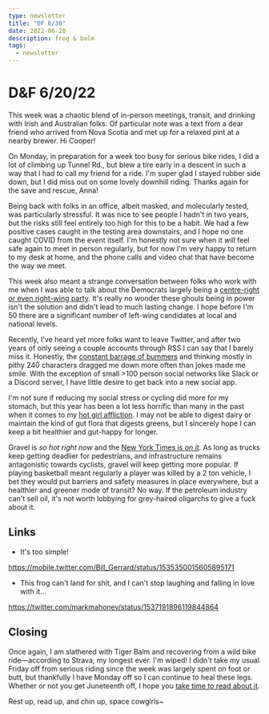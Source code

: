 ```yaml
---
type: newsletter
title: "DF 6/30"
date: 2022-06-20
description: frog & balm
tags:
  - newsletter
---
```


# D&F 6/20/22

This week was a chaotic blend of in-person meetings, transit, and drinking with Irish and Australian folks. Of particular note was a text from a dear friend who arrived from Nova Scotia and met up for a relaxed pint at a nearby brewer. Hi Cooper!

On Monday, in preparation for a week too busy for serious bike rides, I did a lot of climbing up Tunnel Rd., but blew a tire early in a descent in such a way that I had to call my friend for a ride. I'm super glad I stayed rubber side down, but I did miss out on some lovely downhill riding. Thanks again for the save and rescue, Anna!

Being back with folks in an office, albeit masked, and molecularly tested, was particularly stressful. It was nice to see people I hadn't in two years, but the risks still feel entirely too high for this to be a habit. We had a few positive cases caught in the testing area downstairs, and I hope no one caught COVID from the event itself. I'm honestly not sure when it _will_ feel safe again to meet in person regularly, but for now I'm very happy to return to my desk at home, and the phone calls and video chat that have become the way we meet.

This week also meant a strange conversation between folks who work with me when I was able to talk about the Democrats largely being a [centre-right or even right-wing party](https://sfbayview.com/2019/04/its-true-as-san-francisco-mayor-dianne-feinstein-did-repeatedly-fly-a-confederate-flag-in-front-of-city-hall/). It's really no wonder these ghouls being in power isn't the solution and didn't lead to much lasting change. I hope before I'm 50 there are a significant number of left-wing candidates at local and national levels.

Recently, I've heard yet more folks want to leave Twitter, and after two years of only seeing a couple accounts through RSS I can say that I barely miss it. Honestly, the [constant barrage of bummers](https://www.theawl.com/2018/01/stop-twitting-yourself/) and thinking mostly in pithy 240 characters dragged me down more often than jokes made me smile. With the exception of small >100 person social networks like Slack or a Discord server, I have little desire to get back into a new social app.

I'm not sure if reducing my social stress or cycling did more for my stomach, but this year has been a lot less horrific than many in the past when it comes to my [hot girl affliction](https://www.thedriftmag.com/sick-to-our-stomachs/). I may not be able to digest dairy or maintain the kind of gut flora that digests greens, but I sincerely hope I can keep a bit healthier and gut-happy for longer.

Gravel is _so hot right now_ and the [New York Times is _on it_](https://www.nytimes.com/2022/06/07/sports/cycling/gravel-biking-unbound.html). As long as trucks keep getting deadlier for pedestrians, and infrastructure remains antagonistic towards cyclists, gravel will keep getting more popular. If playing basketball meant regularly a player was killed by a 2 ton vehicle, I bet they would put barriers and safety measures in place everywhere, but a healthier and greener mode of transit? No way. If the petroleum industry can't sell oil, it's not worth lobbying for grey-haired oligarchs to give a fuck about it.

## Links

- It's too simple!

https://mobile.twitter.com/Bill_Gerrard/status/1535350015605895171

- This frog can't land for shit, and I can't stop laughing and falling in love with it...

https://twitter.com/markmahoney/status/1537191896119844864

## Closing

Once again, I am slathered with Tiger Balm and recovering from a wild bike ride—according to Strava, my longest ever. I'm wiped! I didn't take my usual Friday off from serious riding since the week was largely spent on foot or butt, but thankfully I have Monday off so I can continue to heal these legs. Whether or not you get Juneteenth off, I hope you [take time to read about it](https://en.wikipedia.org/wiki/Juneteenth). 

Rest up, read up, and chin up, space cowgirls~